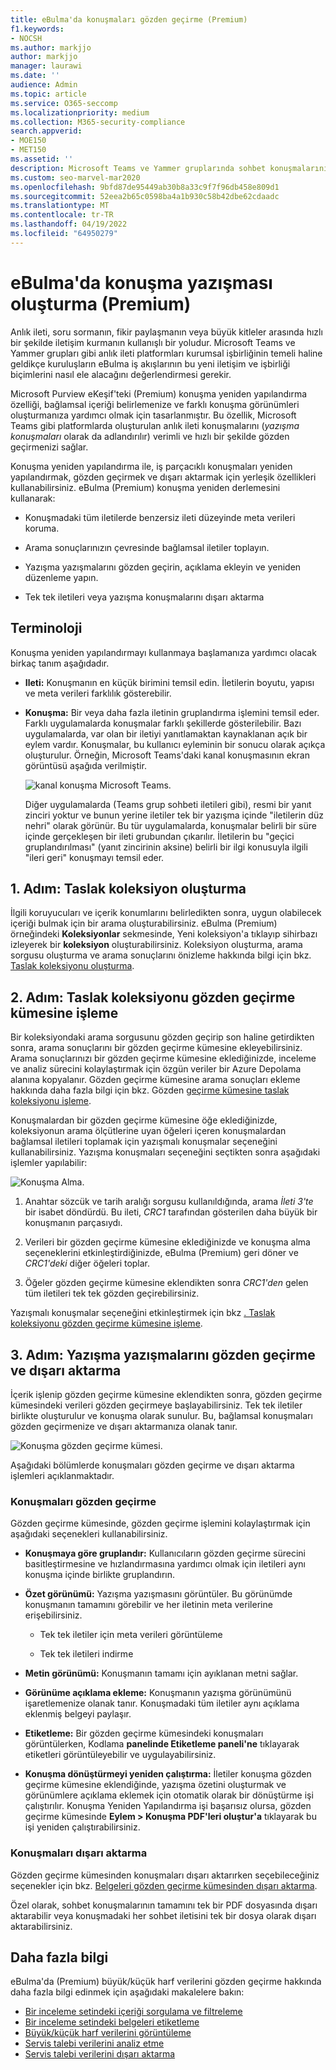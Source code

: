 ```yaml
---
title: eBulma'da konuşmaları gözden geçirme (Premium)
f1.keywords:
- NOCSH
ms.author: markjjo
author: markjjo
manager: laurawi
ms.date: ''
audience: Admin
ms.topic: article
ms.service: O365-seccomp
ms.localizationpriority: medium
ms.collection: M365-security-compliance
search.appverid:
- MOE150
- MET150
ms.assetid: ''
description: Microsoft Teams ve Yammer gruplarında sohbet konuşmalarını yeniden yapılandırmak, gözden geçirmek ve dışarı aktarmak için Microsoft Purview eBulma (Premium) (konuşma yazışması olarak adlandırılır) konuşma yeniden oluşturma özelliği hakkında bilgi edinin.
ms.custom: seo-marvel-mar2020
ms.openlocfilehash: 9bfd87de95449ab30b8a33c9f7f96db458e809d1
ms.sourcegitcommit: 52eea2b65c0598ba4a1b930c58b42dbe62cdaadc
ms.translationtype: MT
ms.contentlocale: tr-TR
ms.lasthandoff: 04/19/2022
ms.locfileid: "64950279"
---
```

# <a name="conversation-threading-in-ediscovery-premium"></a>eBulma'da konuşma yazışması oluşturma (Premium)

Anlık ileti, soru sormanın, fikir paylaşmanın veya büyük kitleler arasında hızlı bir şekilde iletişim kurmanın kullanışlı bir yoludur. Microsoft Teams ve Yammer grupları gibi anlık ileti platformları kurumsal işbirliğinin temeli haline geldikçe kuruluşların eBulma iş akışlarının bu yeni iletişim ve işbirliği biçimlerini nasıl ele alacağını değerlendirmesi gerekir.

Microsoft Purview eKeşif'teki (Premium) konuşma yeniden yapılandırma özelliği, bağlamsal içeriği belirlemenize ve farklı konuşma görünümleri oluşturmanıza yardımcı olmak için tasarlanmıştır. Bu özellik, Microsoft Teams gibi platformlarda oluşturulan anlık ileti konuşmalarını (*yazışma konuşmaları* olarak da adlandırılır) verimli ve hızlı bir şekilde gözden geçirmenizi sağlar.

Konuşma yeniden yapılandırma ile, iş parçacıklı konuşmaları yeniden yapılandırmak, gözden geçirmek ve dışarı aktarmak için yerleşik özellikleri kullanabilirsiniz. eBulma (Premium) konuşma yeniden derlemesini kullanarak:

- Konuşmadaki tüm iletilerde benzersiz ileti düzeyinde meta verileri koruma.

- Arama sonuçlarınızın çevresinde bağlamsal iletiler toplayın.

- Yazışma yazışmalarını gözden geçirin, açıklama ekleyin ve yeniden düzenleme yapın.

- Tek tek iletileri veya yazışma konuşmalarını dışarı aktarma

## <a name="terminology"></a>Terminoloji

Konuşma yeniden yapılandırmayı kullanmaya başlamanıza yardımcı olacak birkaç tanım aşağıdadır.

- **Ileti:** Konuşmanın en küçük birimini temsil edin. İletilerin boyutu, yapısı ve meta verileri farklılık gösterebilir.

- **Konuşma:** Bir veya daha fazla iletinin gruplandırma işlemini temsil eder. Farklı uygulamalarda konuşmalar farklı şekillerde gösterilebilir. Bazı uygulamalarda, var olan bir iletiyi yanıtlamaktan kaynaklanan açık bir eylem vardır. Konuşmalar, bu kullanıcı eyleminin bir sonucu olarak açıkça oluşturulur. Örneğin, Microsoft Teams'daki kanal konuşmasının ekran görüntüsü aşağıda verilmiştir.

   ![kanal konuşma Microsoft Teams.](../media/threadedchat.png)

   Diğer uygulamalarda (Teams grup sohbeti iletileri gibi), resmi bir yanıt zinciri yoktur ve bunun yerine iletiler tek bir yazışma içinde "iletilerin düz nehri" olarak görünür. Bu tür uygulamalarda, konuşmalar belirli bir süre içinde gerçekleşen bir ileti grubundan çıkarılır. İletilerin bu "geçici gruplandırılması" (yanıt zincirinin aksine) belirli bir ilgi konusuyla ilgili "ileri geri" konuşmayı temsil eder.

## <a name="step-1-create-a-draft-collection"></a>1. Adım: Taslak koleksiyon oluşturma

İlgili koruyucuları ve içerik konumlarını belirledikten sonra, uygun olabilecek içeriği bulmak için bir arama oluşturabilirsiniz. eBulma (Premium) örneğindeki **Koleksiyonlar** sekmesinde, Yeni koleksiyon'a tıklayıp sihirbazı izleyerek bir **koleksiyon** oluşturabilirsiniz. Koleksiyon oluşturma, arama sorgusu oluşturma ve arama sonuçlarını önizleme hakkında bilgi için bkz. [Taslak koleksiyonu oluşturma](create-draft-collection.md).

## <a name="step-2-commit-a-draft-collection-to-a-review-set"></a>2. Adım: Taslak koleksiyonu gözden geçirme kümesine işleme

Bir koleksiyondaki arama sorgusunu gözden geçirip son haline getirdikten sonra, arama sonuçlarını bir gözden geçirme kümesine ekleyebilirsiniz. Arama sonuçlarınızı bir gözden geçirme kümesine eklediğinizde, inceleme ve analiz sürecini kolaylaştırmak için özgün veriler bir Azure Depolama alanına kopyalanır. Gözden geçirme kümesine arama sonuçları ekleme hakkında daha fazla bilgi için bkz. Gözden [geçirme kümesine taslak koleksiyonu işleme](commit-draft-collection.md).

Konuşmalardan bir gözden geçirme kümesine öğe eklediğinizde, koleksiyonun arama ölçütlerine uyan öğeleri içeren konuşmalardan bağlamsal iletileri toplamak için yazışmalı konuşmalar seçeneğini kullanabilirsiniz. Yazışma konuşmaları seçeneğini seçtikten sonra aşağıdaki işlemler yapılabilir:

  ![Konuşma Alma.](../media/messagesandconversations.png)

1. Anahtar sözcük ve tarih aralığı sorgusu kullanıldığında, arama *İleti 3'te* bir isabet döndürdü. Bu ileti, *CRC1* tarafından gösterilen daha büyük bir konuşmanın parçasıydı.

2. Verileri bir gözden geçirme kümesine eklediğinizde ve konuşma alma seçeneklerini etkinleştirdiğinizde, eBulma (Premium) geri döner ve *CRC1'deki* diğer öğeleri toplar.

3. Öğeler gözden geçirme kümesine eklendikten sonra *CRC1'den* gelen tüm iletileri tek tek gözden geçirebilirsiniz.

Yazışmalı konuşmalar seçeneğini etkinleştirmek için bkz [. Taslak koleksiyonu gözden geçirme kümesine işleme](commit-draft-collection.md#commit-a-draft-collection-to-a-review-set).

## <a name="step-3-review-and-export-threaded-conversations"></a>3. Adım: Yazışma yazışmalarını gözden geçirme ve dışarı aktarma

İçerik işlenip gözden geçirme kümesine eklendikten sonra, gözden geçirme kümesindeki verileri gözden geçirmeye başlayabilirsiniz. Tek tek iletiler birlikte oluşturulur ve konuşma olarak sunulur. Bu, bağlamsal konuşmaları gözden geçirmenize ve dışarı aktarmanıza olanak tanır.

  ![Konuşma gözden geçirme kümesi.](../media/ConversationRSOptions.PNG)

Aşağıdaki bölümlerde konuşmaları gözden geçirme ve dışarı aktarma işlemleri açıklanmaktadır.

### <a name="reviewing-conversations"></a>Konuşmaları gözden geçirme

Gözden geçirme kümesinde, gözden geçirme işlemini kolaylaştırmak için aşağıdaki seçenekleri kullanabilirsiniz.

- **Konuşmaya göre gruplandır:** Kullanıcıların gözden geçirme sürecini basitleştirmesine ve hızlandırmasına yardımcı olmak için iletileri aynı konuşma içinde birlikte gruplandırın.

- **Özet görünümü:** Yazışma yazışmasını görüntüler. Bu görünümde konuşmanın tamamını görebilir ve her iletinin meta verilerine erişebilirsiniz.

   - Tek tek iletiler için meta verileri görüntüleme

   - Tek tek iletileri indirme

- **Metin görünümü:** Konuşmanın tamamı için ayıklanan metni sağlar.

- **Görünüme açıklama ekleme:** Konuşmanın yazışma görünümünü işaretlemenize olanak tanır. Konuşmadaki tüm iletiler aynı açıklama eklenmiş belgeyi paylaşır.

- **Etiketleme:** Bir gözden geçirme kümesindeki konuşmaları görüntülerken, Kodlama **panelinde Etiketleme paneli'ne** tıklayarak etiketleri görüntüleyebilir ve uygulayabilirsiniz.

- **Konuşma dönüştürmeyi yeniden çalıştırma:** İletiler konuşma gözden geçirme kümesine eklendiğinde, yazışma özetini oluşturmak ve görünümlere açıklama eklemek için otomatik olarak bir dönüştürme işi çalıştırılır. Konuşma Yeniden Yapılandırma işi başarısız olursa, gözden geçirme kümesinde **Eylem > Konuşma PDF'leri oluştur'a** tıklayarak bu işi yeniden çalıştırabilirsiniz.

### <a name="exporting-conversations"></a>Konuşmaları dışarı aktarma

Gözden geçirme kümesinden konuşmaları dışarı aktarırken seçebileceğiniz seçenekler için bkz. [Belgeleri gözden geçirme kümesinden dışarı aktarma](export-documents-from-review-set.md#export-options).

Özel olarak, sohbet konuşmalarının tamamını tek bir PDF dosyasında dışarı aktarabilir veya konuşmadaki her sohbet iletisini tek bir dosya olarak dışarı aktarabilirsiniz.

## <a name="more-information"></a>Daha fazla bilgi

eBulma'da (Premium) büyük/küçük harf verilerini gözden geçirme hakkında daha fazla bilgi edinmek için aşağıdaki makalelere bakın:

- [Bir inceleme setindeki içeriği sorgulama ve filtreleme](review-set-search.md)
- [Bir inceleme setindeki belgeleri etiketleme](tagging-documents.md)
- [Büyük/küçük harf verilerini görüntüleme](view-documents-in-review-set.md)
- [Servis talebi verilerini analiz etme](analyzing-data-in-review-set.md)
- [Servis talebi verilerini dışarı aktarma](exporting-data-ediscover20.md)
